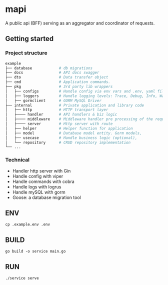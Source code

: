 # mapi 

A public api (BFF) serving as an aggregator and coordinator of requests.

## Getting started

### Project structure
```bash 
example
├── database            # db migrations
├── docs                # API docs swagger 
├── dto                 # Data transfer object 
├── cmd                 # Application commands.
├── pkg                 # 3rd party lib wrappers 
│   ├── configs         # Handle config via env vars and .env, yaml files.
│   ├── loggers         # Handle logging levels: Trace, Debug, Info, Warning, Error, Fatal and Panic..
│   ├── gormclient      # GORM MySQL Driver
├── internal            # Private application and library code
│   ├── http            # HTTP transport layer
│   ├──── handler       # API handlers & biz logic 
│   ├──── middleware    # Middleware handler pre processing of the request. 
│   ├──── server        # Http server with route 
│   ├── helper          # Helper function for application
│   ├── model           # Database model entity. Gorm models,
│   ├── usecase         # Handle business logic (optional),
│   └── repository      # CRUD repository implementation
└── ...
```

### Technical 
* Handler http server with Gin 
* Handle config with viper
* Handle commands with cobra 
* Handle logs with logrus 
* Handle mySQL with gorm 
* Goose: a database migration tool 

## ENV
```shell
cp .example.env .env  
```
## BUILD
```shell
go build -o service main.go
```

## RUN
```shell
./service serve 
```

